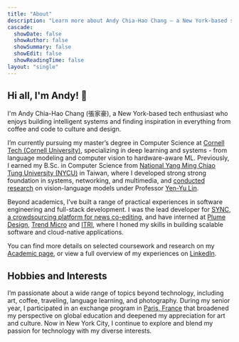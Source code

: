 ```yaml
---
title: "About"
description: "Learn more about Andy Chia-Hao Chang — a New York-based software engineer and CS grad student at Cornell Tech — including his academic background, professional experience, and personal interests."
cascade:
  showDate: false
  showAuthor: false
  showSummary: false
  showEdit: false
  showReadingTime: false
layout: "single"
---
```


## Hi all, I'm Andy! 👋

I'm Andy Chia-Hao Chang (張家豪), a New York-based tech enthusiast who enjoys building intelligent systems and finding inspiration in everything from coffee and code to culture and design.

I’m currently pursuing my master’s degree in Computer Science at [Cornell Tech (Cornell University)](https://www.tech.cornell.edu/), specializing in deep learning and systems - from language modeling and computer vision to hardware-aware ML. Previously, I earned my B.Sc. in Computer Science from [National Yang Ming Chiao Tung University (NYCU)](https://www.nycu.edu.tw/nycu/en/index) in Taiwan, where I developed strong  strong foundation in systems, networking, and multimedia, and [conducted research](/projects/code) on vision-language models under Professor [Yen-Yu Lin](https://sites.google.com/site/yylinweb/).

Beyond academics, I’ve built a range of practical experiences in software engineering and full-stack development. I was the lead developer for [SYNC, a crowdsourcing platform for news co-editing](https://sync.muilab.org/#/), and have interned at [Plume Design](https://www.plume.com/), [Trend Micro](https://www.trendmicro.com/en_us/business.html) and [ITRI](https://www.itri.org.tw/english/), where I honed my skills in building scalable software and cloud-native applications.

You can find more details on selected coursework and research on my [Academic page](/about/academic), or view a full overview of my experiences on [LinkedIn](https://www.linkedin.com/in/andychchang/).

## Hobbies and Interests

I’m passionate about a wide range of topics beyond technology, including art, coffee, traveling, language learning, and photography. During my senior year, I participated in an exchange program in [Paris, France](https://www.isep.fr/) that broadened my perspective on global education and deepened my appreciation for art and culture. Now in New York City, I continue to explore and blend my passion for technology with my diverse interests.